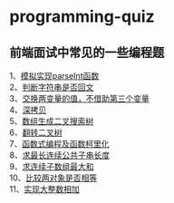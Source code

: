# programming-quiz
## 前端面试中常见的一些编程题

1、[模拟实现parseInt函数](https://github.com/allen286/programming-quiz/blob/master/parseInt.js)  
2、[判断字符串是否回文](https://github.com/allen286/programming-quiz/blob/master/palindrome.js)  
3、[交换两变量的值，不借助第三个变量](https://github.com/allen286/programming-quiz/blob/master/exchange.js)    
4、[深拷贝](https://github.com/allen286/programming-quiz/blob/master/deepClone.js)  
5、[数组生成二叉搜索树](https://github.com/allen286/programming-quiz/blob/master/BST.js)  
6、[翻转二叉树](https://github.com/allen286/programming-quiz/blob/master/invertTree.js)  
7、[函数式编程及函数柯里化](https://github.com/allen286/programming-quiz/blob/master/curry.js)  
8、[求最长连续公共子串长度](https://github.com/allen286/programming-quiz/blob/master/subString.js)  
9、[求连续子数组最大和](https://github.com/allen286/programming-quiz/blob/master/subArray.js)  
10、[比较两对象是否相等](https://github.com/allen286/programming-quiz/blob/master/diff.js)  
11、[实现大整数相加](https://github.com/allen286/programming-quiz/blob/master/bigIntAdd.js)  
